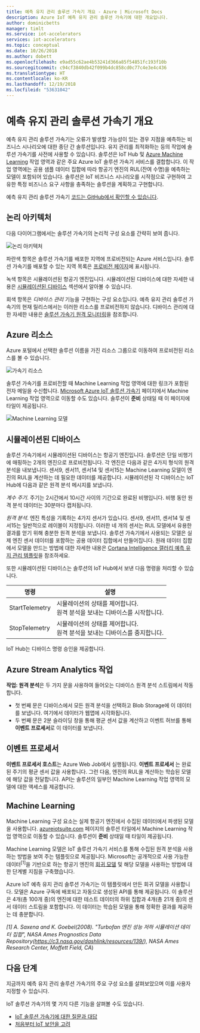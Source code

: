 ```yaml
---
title: 예측 유지 관리 솔루션 가속기 개요 - Azure | Microsoft Docs
description: Azure IoT 예측 유지 관리 솔루션 가속기에 대한 개요입니다.
author: dominicbetts
manager: timlt
ms.service: iot-accelerators
services: iot-accelerators
ms.topic: conceptual
ms.date: 10/26/2018
ms.author: dobett
ms.openlocfilehash: e9ad55c62ae4b53241d366a85f54851fc193f10b
ms.sourcegitcommit: c94cf3840db42f099b4dc858cd0c77c4e3e4c436
ms.translationtype: HT
ms.contentlocale: ko-KR
ms.lasthandoff: 12/19/2018
ms.locfileid: "53631042"
---
```

# <a name="predictive-maintenance-solution-accelerator-overview"></a>예측 유지 관리 솔루션 가속기 개요

예측 유지 관리 솔루션 가속기는 오류가 발생할 가능성이 있는 경우 지점을 예측하는 비즈니스 시나리오에 대한 종단 간 솔루션입니다. 유지 관리를 최적화하는 등의 작업에 솔루션 가속기를 사전에 사용할 수 있습니다. 솔루션은 IoT Hub 및 [Azure Machine Learning][lnk-machine-learning] 작업 영역과 같은 주요 Azure IoT 솔루션 가속기 서비스를 결합합니다. 이 작업 영역에는 공용 샘플 데이터 집합에 따라 항공기 엔진의 RUL(잔여 수명)을 예측하는 모델이 포함되어 있습니다. 솔루션은 IoT 비즈니스 시나리오를 시작점으로 구현하여 고유한 특정 비즈니스 요구 사항을 충족하는 솔루션을 계획하고 구현합니다.

예측 유지 관리 솔루션 가속기 [코드는 GitHub에서 확인할 수 있습니다](https://github.com/Azure/azure-iot-predictive-maintenance).

## <a name="logical-architecture"></a>논리 아키텍처

다음 다이어그램에서는 솔루션 가속기의 논리적 구성 요소를 간략히 보여 줍니다.

![논리 아키텍처][img-architecture]

파란색 항목은 솔루션 가속기를 배포한 지역에 프로비전되는 Azure 서비스입니다. 솔루션 가속기를 배포할 수 있는 지역 목록은 [프로비전 페이지][lnk-azureiotsuite]에 표시됩니다.

녹색 항목은 시뮬레이션된 항공기 엔진입니다. 시뮬레이션된 디바이스에 대한 자세한 내용은 [시뮬레이션된 디바이스](#simulated-devices) 섹션에서 알아볼 수 있습니다.

회색 항목은 *디바이스 관리* 기능을 구현하는 구성 요소입니다. 예측 유지 관리 솔루션 가속기의 현재 릴리스에서는 이러한 리소스를 프로비전하지 않습니다. 디바이스 관리에 대한 자세한 내용은 [솔루션 가속기 원격 모니터링][lnk-remote-monitoring]을 참조합니다.

## <a name="azure-resources"></a>Azure 리소스

Azure 포털에서 선택한 솔루션 이름을 가진 리소스 그룹으로 이동하여 프로비전된 리소스를 볼 수 있습니다.

![가속기 리소스][img-resource-group]

솔루션 가속기를 프로비전할 때 Machine Learning 작업 영역에 대한 링크가 포함된 전자 메일을 수신합니다. [Microsoft Azure IoT 솔루션 가속기][lnk-azureiotsuite] 페이지에서 Machine Learning 작업 영역으로 이동할 수도 있습니다. 솔루션이 **준비** 상태일 때 이 페이지에 타일이 제공됩니다.

![Machine Learning 모델][img-machine-learning]

## <a name="simulated-devices"></a>시뮬레이션된 디바이스

솔루션 가속기에서 시뮬레이션된 디바이스는 항공기 엔진입니다. 솔루션은 단일 비행기에 매핑하는 2개의 엔진으로 프로비전됩니다. 각 엔진은 다음과 같은 4가지 형식의 원격 분석을 내보냅니다. 센서9, 센서11, 센서14 및 센서15는 Machine Learning 모델이 엔진의 RUL을 계산하는 데 필요한 데이터를 제공합니다. 시뮬레이션된 각 디바이스는 IoT Hub에 다음과 같은 원격 분석 메시지를 보냅니다.

*계수 주기*. 주기는 2시간에서 10시간 사이의 기간으로 완료된 비행입니다. 비행 동안 원격 분석 데이터는 30분마다 캡처됩니다.

*원격 분석*. 엔진 특성을 기록하는 4가지 센서가 있습니다. 센서9, 센서11, 센서14 및 센서15는 일반적으로 레이블이 지정됩니다. 이러한 네 개의 센서는 RUL 모델에서 유용한 결과를 얻기 위해 충분한 원격 분석을 보냅니다. 솔루션 가속기에서 사용되는 모델은 실제 엔진 센서 데이터를 포함하는 공용 데이터 집합에서 만들어집니다. 원래 데이터 집합에서 모델을 만드는 방법에 대한 자세한 내용은 [Cortana Intelligence 갤러리 예측 유지 관리 템플릿][lnk-cortana-analytics]을 참조하세요.

또한 시뮬레이션된 디바이스는 솔루션의 IoT Hub에서 보낸 다음 명령을 처리할 수 있습니다.

| 명령 | 설명 |
| --- | --- |
| StartTelemetry |시뮬레이션의 상태를 제어합니다.<br/>원격 분석을 보내는 디바이스를 시작합니다. |
| StopTelemetry |시뮬레이션의 상태를 제어합니다.<br/>원격 분석을 보내는 디바이스를 중지합니다. |

IoT Hub는 디바이스 명령 승인을 제공합니다.

## <a name="azure-stream-analytics-job"></a>Azure Stream Analytics 작업

**작업: 원격 분석**은 두 가지 문을 사용하여 들어오는 디바이스 원격 분석 스트림에서 작동합니다.

* 첫 번째 문은 디바이스에서 모든 원격 분석을 선택하고 Blob Storage에 이 데이터를 보냅니다. 여기에서 데이터가 웹앱에 시각화됩니다.
* 두 번째 문은 2분 슬라이딩 창을 통해 평균 센서 값을 계산하고 이벤트 허브를 통해 **이벤트 프로세서**로 이 데이터를 보냅니다.

## <a name="event-processor"></a>이벤트 프로세서
**이벤트 프로세서 호스트**는 Azure Web Job에서 실행됩니다. **이벤트 프로세서** 는 완료된 주기의 평균 센서 값을 사용합니다. 그런 다음, 엔진의 RUL을 계산하는 학습된 모델에 해당 값을 전달합니다. API는 솔루션의 일부인 Machine Learning 작업 영역의 모델에 대한 액세스를 제공합니다.

## <a name="machine-learning"></a>Machine Learning
Machine Learning 구성 요소는 실제 항공기 엔진에서 수집된 데이터에서 파생된 모델을 사용합니다. [azureiotsuite.com][lnk-azureiotsuite] 페이지의 솔루션 타일에서 Machine Learning 작업 영역으로 이동할 수 있습니다. 솔루션이 **준비** 상태일 때 타일이 제공됩니다.

Machine Learning 모델은 IoT 솔루션 가속기 서비스를 통해 수집된 원격 분석을 사용하는 방법을 보여 주는 템플릿으로 제공됩니다. Microsoft는 공개적으로 사용 가능한 데이터<sup>\[1\]</sup>을 기반으로 하는 항공기 엔진의 [회귀 모델][lnk_regression_model] 및 해당 모델을 사용하는 방법에 대한 단계별 지침을 구축했습니다.

Azure IoT 예측 유지 관리 솔루션 가속기는 이 템플릿에서 만든 회귀 모델을 사용합니다. 모델은 Azure 구독에 배포되고 자동으로 생성된 API를 통해 제공됩니다. 이 솔루션은 4개(총 100개 중)의 엔진에 대한 테스트 데이터의 하위 집합과 4개(총 21개 중)의 센서 데이터 스트림을 포함합니다. 이 데이터는 학습된 모델을 통해 정확한 결과를 제공하는 데 충분합니다.

*\[1\] A. Saxena and K. Goebel(2008). "Turbofan 엔진 성능 저하 시뮬레이션 데이터 집합", NASA Ames Prognostics Data Repository(https://c3.nasa.gov/dashlink/resources/139/), NASA Ames Research Center, Moffett Field, CA*)

## <a name="next-steps"></a>다음 단계
지금까지 예측 유지 관리 솔루션 가속기의 주요 구성 요소를 살펴보았으며 이를 사용자 지정할 수 있습니다.

IoT 솔루션 가속기의 몇 가지 다른 기능을 살펴볼 수도 있습니다.

* [IoT 솔루션 가속기에 대한 질문과 대답][lnk-faq]
* [처음부터 IoT 보안을 고려][lnk-security-groundup]

[img-architecture]: media/iot-accelerators-predictive-walkthrough/architecture.png
[img-resource-group]: media/iot-accelerators-predictive-walkthrough/resource-group.png
[img-machine-learning]: media/iot-accelerators-predictive-walkthrough/machine-learning.png

[lnk-remote-monitoring]: quickstart-predictive-maintenance-deploy.md
[lnk-cortana-analytics]: https://gallery.cortanaintelligence.com/Collection/Predictive-Maintenance-Template-3
[lnk-azureiotsuite]: https://www.azureiotsolutions.com/
[lnk-faq]: iot-accelerators-faq.md
[lnk-security-groundup]:/azure/iot-fundamentals/iot-security-ground-up
[lnk-machine-learning]: https://azure.microsoft.com/services/machine-learning/
[lnk_regression_model]: https://gallery.cortanaanalytics.com/Collection/Predictive-Maintenance-Template-3
